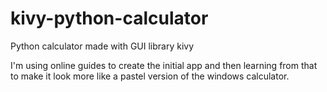 # kivy-python-calculator
Python calculator made with GUI library kivy

I'm using online guides to create the initial app and then learning from that to make it look more like a pastel version of the windows calculator.
